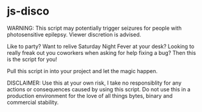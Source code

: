 # js-disco

WARNING: This script may potentially trigger seizures for people with photosensitive epilepsy. Viewer discretion is advised.

Like to party?
Want to relive Saturday Night Fever at your desk?
Looking to really freak out you coworkers when asking for help fixing a bug?
Then this is the script for you!

Pull this script in into your project and let the magic happen.

DISCLAIMER:
Use this at your own risk, I take no responsiblity for any actions or consequences caused by using this script.
Do not use this in a production environment for the love of all things bytes, binary and commercial stability.
